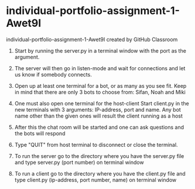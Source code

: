 # individual-portfolio-assignment-1-Awet9I
individual-portfolio-assignment-1-Awet9I created by GitHub
Classroom


1. Start by running the server.py in a terminal window with the port as the argument.

2. The server will then go in listen-mode and wait for connections and let us know if somebody connects.

3. Open up at least one terminal for a bot, or as many as you see fit. Keep in mind that there are only 3 bots to choose from: Sifan, Noah and Miki

4. One must also open one terminal for the host-client
Start client.py in the new terminals with 3 arguments: IP-address, port and name. Any bot name other than the given ones will result the client running as a host

5. After this the chat room will be started and one can ask questions and the bots will respond



6. Type "QUIT" from host terminal to disconnect or close the terminal.

7. To run the server go to the directory where you have the server.py file and type server.py (port number) on terminal window
8. To run a client go to the directory where you have the client.py file and type client.py (ip-address, port  number, name) on terminal window

